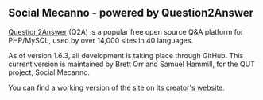 Social Mecanno - powered by Question2Answer
-----------------------------

[Question2Answer][Q2A] (Q2A) is a popular free open source Q&A platform for PHP/MySQL, used by over 14,000 sites in 40 languages.

As of version 1.6.3, all development is taking place through GitHub. This current version is maintained by Brett Orr and Samuel Hammill, for the QUT project, Social Mecanno.

You can find a working version of the site on [its creator's website][2].

[Q2A]: http://www.question2answer.org/
[2]: http://socialmeccano.brettmichaelorr.com